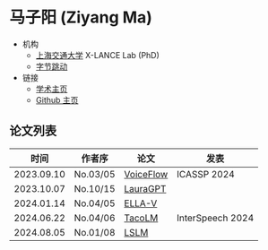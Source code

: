 # 马子阳 (Ziyang Ma)

- 机构
  - [上海交通大学](../Institutions/CHN-SJTU_上海交通大学.md) X-LANCE Lab (PhD)
  - [字节跳动](../Institutions/CHN-ByteDance.md)
- 链接
  - [学术主页](https://ziyang.tech)
  - [Github 主页](https://github.com/ddlBoJack)

## 论文列表

| 时间 | 作者序 | 论文 | 发表 |
|:-:|:-:|---|---|
| 2023.09.10 | No.03/05 | [VoiceFlow](../Models/Flow/2023.09.10_VoiceFlow.md) | ICASSP 2024 |
| 2023.10.07 | No.10/15 | [LauraGPT](../Models/Speech_LLM/2023.10.07_LauraGPT.md) |
| 2024.01.14 | No.04/05 | [ELLA-V](../Models/Speech_LLM/2024.01.14_ELLA-V.md) |
| 2024.06.22 | No.04/06 | [TacoLM](../Models/Speech_LLM/2024.06.22_TacoLM.md) | InterSpeech 2024 |
| 2024.08.05 | No.01/08 | [LSLM](../Models/Speech_LLM/2024.08.05_LSLM.md) |
